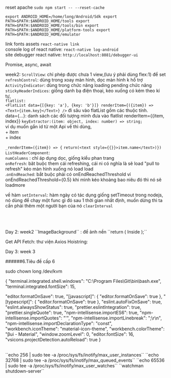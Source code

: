 

reset apache  ``sudo npm start -- --reset-cache``

``export ANDROID_HOME=/home/long/Android/Sdk
export PATH=$PATH:$ANDROID_HOME/tools
export PATH=$PATH:$ANDROID_HOME/tools/bin
export PATH=$PATH:$ANDROID_HOME/platform-tools
export PATH=$PATH:$ANDROID_HOME/emulator``


link fonts assets ``react-native link``
<br />
console log of react native: ``react-native log-android``
<br/>
site debugger react native: ``http://localhost:8081/debugger-ui``

Promise,
async,
await

week2: 
``ScrollView``: chỉ phép được chưa 1 view,(lưu ý phải dùng flex:1) để set<br />
``refreshControl``: dùng trong xoay màn hình, dọc màn hình k hổ trợ<br />
``ActivityIndicator``: dùng trong chức năng loading pending chức năng
``stickyHeaderIndices``: giống danh bạ điện thoại, kéo xuống có kém theo kí tự,<br />
``flatlist:`` <br/>
``<FlatList
    data={[{key: 'a'}, {key: 'b'}]}
    renderItem={({item}) => <Text>{item.key}</Text>}
  />``
  đi sâu vào flatList gồm các thuộc tính.<br/>
    data={...}: danh sách các đối tượng mình đưa vào flatlist
    renderItem={{item, index}} 
  ``keyExtractor:(item: object, index: number) => string;``<br />
  ví dụ muốn gắn id từ một Api về thì dùng, <br />
    + item<br />
    + index<br />

``_renderItem=({item}) => {``
    ``return(<text style={{}}>item.name</text>)})``
    <br/>
    ``ListHeaderComponent``:<br />
    ``numColumns`` : chỉ áp dụng dọc, giống kiểu phan trang <br />
    ``onRefresh``: băt buộc them cái  refreshing, cái ni có nghĩa là sẽ load "pull to refresh" kéo màn hình xuống nó load load <br />
    .``onEndReached``: bắt buộc phải có onEndReachedThreshold ví onEndReachedThreshold={0.5} khi mình kéo khoảng bao niêu đó thì nó sẽ loadmore<br />

về hàm ``setInterval``:  hàm ngày có tác dụng giống setTimeout trong nodejs, nó dùng để chạy một func gì đó sau 1 thời gian nhất định, muốn dừng thì ta cần phải thêm một người bạn của nó ``clearInterval`` 

<br/>
<br/>
<br/>
Day 2: week2
``ImageBackground`` : để ảnh nền
``return (
  <ImageBackground source={...} style={{width: '100%', height: '100%'}}>
    <Text>Inside</Text>
  </ImageBackground>
);``

Get API
Fetch: 
thư viện Axios
Hoistring: 

Day 3: week 3

######6.Tiêu đề cấp 6

sudo chown long /dev/kvm

{
  "terminal.integrated.shell.windows": "C:\\Program Files\\Git\\bin\\bash.exe",
  "terminal.integrated.fontSize": 15,

  "editor.formatOnSave": true,
  "[javascript]": {
    "editor.formatOnSave": true
  },
  "[typescript]": {
    "editor.formatOnSave": true
  },
  "eslint.autoFixOnSave": true,
  "eslint.alwaysShowStatus": true,
  "prettier.eslintIntegration": true,
  "prettier.singleQuote": true,
  "npm-intellisense.importES6": true,
  "npm-intellisense.importQuotes": "'",
  "npm-intellisense.importLinebreak": ";\r\n",
  "npm-intellisense.importDeclarationType": "const",
  "workbench.iconTheme": "material-icon-theme",
  "workbench.colorTheme": "βui - Material",
  "window.zoomLevel": 0,
  "editor.fontSize": 16,
  "vsicons.projectDetection.autoReload": true
}

<br/>
``echo 256 | sudo tee -a /proc/sys/fs/inotify/max_user_instances``
``echo 32768 | sudo tee -a /proc/sys/fs/inotify/max_queued_events``
``echo 65536 | sudo tee -a /proc/sys/fs/inotify/max_user_watches``
``watchman shutdown-server``
